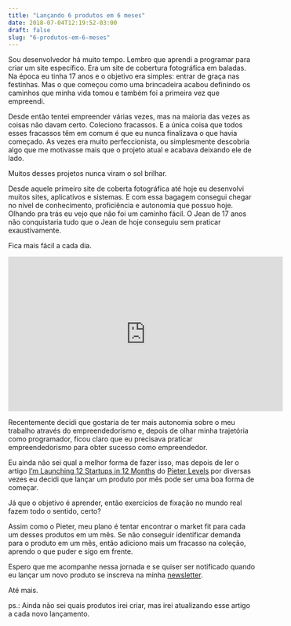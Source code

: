 ```yaml
---
title: "Lançando 6 produtos em 6 meses"
date: 2018-07-04T12:19:52-03:00
draft: false
slug: "6-produtos-em-6-meses"
---
```


Sou desenvolvedor há muito tempo. Lembro que aprendi a programar para criar um site específico. Era um site de cobertura fotográfica em baladas.  Na época eu tinha 17 anos e o objetivo era simples: entrar de graça nas festinhas. Mas o que começou como uma brincadeira acabou definindo os caminhos que minha vida tomou e também foi a primeira vez que empreendi.

Desde então tentei empreender várias vezes, mas na maioria das vezes as coisas não davam certo. Coleciono fracassos. E a única coisa que todos esses fracassos têm em comum é que eu nunca finalizava o que havia começado. As vezes era muito perfeccionista, ou simplesmente descobria algo que me motivasse mais que o projeto atual e acabava deixando ele de lado.

Muitos desses projetos nunca viram o sol brilhar.

Desde aquele primeiro site de coberta fotográfica até hoje eu desenvolvi muitos sites, aplicativos e sistemas. E com essa bagagem consegui chegar no nível de conhecimento, proficiência e autonomia que possuo hoje. Olhando pra trás eu vejo que não foi um caminho fácil. O Jean de 17 anos não conquistaria tudo que o Jean de hoje conseguiu sem praticar exaustivamente.

Fica mais fácil a cada dia.

<div class="videoWrapper">
  <iframe width="560" height="315" src="https://www.youtube.com/embed/2pIEa58DS68" frameborder="0" allow="autoplay; encrypted-media" allowfullscreen></iframe>
</div>


Recentemente decidi que gostaria de ter mais autonomia sobre o meu trabalho através do empreendedorismo e, depois de olhar minha trajetória como programador, ficou claro que eu precisava praticar empreendedorismo para obter sucesso como empreendedor.

Eu ainda não sei qual a melhor forma de fazer isso,  mas depois de ler o artigo [I’m Launching 12 Startups in 12 Months](https://levels.io/12-startups-12-months/) do [Pieter Levels](https://twitter.com/levelsio) por diversas vezes eu decidi que lançar um produto por mês pode ser uma boa forma de começar.

Já que o objetivo é aprender, então exercícios de fixação no mundo real fazem todo o sentido, certo?

Assim como o Pieter, meu plano é tentar encontrar o market fit para cada um desses produtos em um mês. Se não conseguir identificar demanda para o produto em um mês, então adiciono mais um fracasso na coleção, aprendo o que puder e sigo em frente. 

Espero que me acompanhe nessa jornada e se quiser ser notificado quando eu lançar um novo produto se inscreva na minha [newsletter](http://remix.jeanlucas.com.br/).

Até mais.

ps.: Ainda não sei quais produtos irei criar, mas irei atualizando esse artigo a cada novo lançamento.
